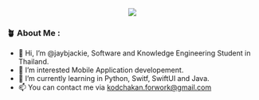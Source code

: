 <div id="header" align="center">
  <img src="https://media.giphy.com/media/3oKIPtjElfqwMOTbH2/giphy.gif">
</div>

### :potted_plant: About Me :
- 👋 Hi, I’m @jaybjackie, Software and Knowledge Engineering Student in Thailand.
- 👀 I’m interested Mobile Application developement.
- 🌱 I’m currently learning in Python, Switf, SwiftUI and Java.
- 📫 You can contact me via kodchakan.forwork@gmail.com

<!---
jaybjackie/jaybjackie is a ✨ special ✨ repository because its `README.md` (this file) appears on your GitHub profile.
You can click the Preview link to take a look at your changes.
--->
